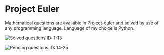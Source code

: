 # Project Euler

Mathematical questions are available in [Project-euler](https://projecteuler.net) and solved by use of any programming language. Language of my choice is Python.

![Solved questions](https://img.shields.io/badge/Questions-Solved-brightgreen.svg)
ID: 1-13

![Pending questions](https://img.shields.io/badge/Questions-Target-lightgrey.svg)
ID: 14-25